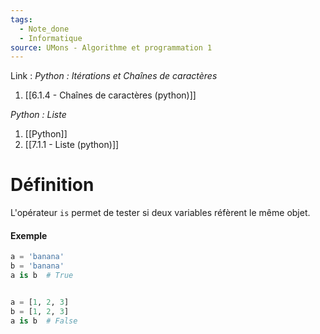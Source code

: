 ```yaml
---
tags:
  - Note_done
  - Informatique
source: UMons - Algorithme et programmation 1
---
```


Link :
_Python : Itérations et Chaînes de caractères_
1. [[6.1.4 - Chaînes de caractères (python)]]

_Python : Liste_
1. [[Python]]
2. [[7.1.1 - Liste (python)]]

# Définition
L'opérateur `is` permet de tester si deux variables réfèrent le même objet.

#### Exemple 
```python
a = 'banana'
b = 'banana'
a is b  # True


a = [1, 2, 3] 
b = [1, 2, 3]
a is b  # False
```
